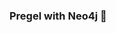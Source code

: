 ### Pregel with Neo4j 🚀
















































































 























